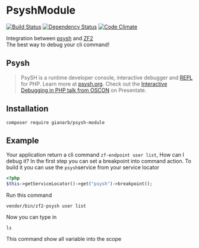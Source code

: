 # PsyshModule
[![Build Status](https://travis-ci.org/gianarb/zf2-psysh-module.svg?branch=master)](https://travis-ci.org/gianarb/zf2-psysh-module) [![Dependency Status](https://www.versioneye.com/user/projects/54fe1c144a10649b1b000031/badge.svg?style=flat)](https://www.versioneye.com/user/projects/54fe1c144a10649b1b000031) [![Code Climate](https://codeclimate.com/github/gianarb/zf2-psysh-module/badges/gpa.svg)](https://codeclimate.com/github/gianarb/zf2-psysh-module)  

Integration between [psysh](https://github.com/bobthecow/psysh) and [ZF2](https://github.com/zendframework/zf2)  
The best way to debug your cli command!

## Psysh
> PsySH is a runtime developer console, interactive debugger and [REPL](http://en.wikipedia.org/wiki/Read%E2%80%93eval%E2%80%93print_loop) for PHP.
> Learn more at [psysh.org](http://psysh.org/). Check out the [Interactive Debugging in PHP talk from OSCON](https://presentate.com/bobthecow/talks/php-for-pirates) on Presentate.

## Installation
```
composer require gianarb/psysh-module
```

## Example
Your application return a cli command `zf-endpoint user list`, How can I debug it?
In the first step you can set a breakpoint into command action. To build it you can use the `psysh`service from your service locator
```php
<?php
$this->getServiceLocator()->get("psysh")->breakpoint();
```
Run this command
```
vendor/bin/zf2-psysh user list
```
Now you can type in
```
ls
```
This command show all variable into the scope
